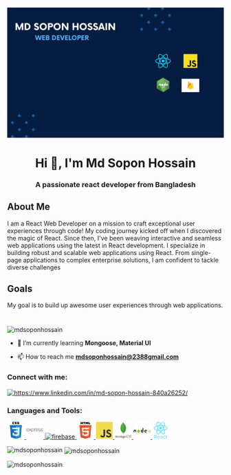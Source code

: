 ![Alt text](https://raw.githubusercontent.com/mdsoponhossain/mdsoponhossain/main/Add%20a%20heading.png)
<h1 align="center">Hi 👋, I'm Md Sopon Hossain</h1>
<h3 align="center">A passionate react developer from Bangladesh</h3>
<h2>About Me</h2>
I am a React Web Developer on a mission to craft exceptional user experiences through code!  My coding journey kicked off when I discovered the magic of React. Since then, I've been weaving interactive and seamless web applications using the latest in React development. I specialize in building robust and scalable web applications using React. From single-page applications to complex enterprise solutions, I  am confident to tackle diverse challenges
<h2>Goals</h2>
My goal is to build up awesome user experiences through web applications.
<h1></h1>


<p align="left"> <img src="https://komarev.com/ghpvc/?username=mdsoponhossain&label=Profile%20views&color=0e75b6&style=flat" alt="mdsoponhossain" /> </p>

- 🌱 I’m currently learning **Mongoose, Material UI**

- 📫 How to reach me **mdsoponhossain@2388gmail.com**

<h3 align="left">Connect with me:</h3>
<p align="left">
<a href="https://www.linkedin.com/in/md-sopon-hossain-840a26252/" target="blank"><img align="center" src="https://raw.githubusercontent.com/rahuldkjain/github-profile-readme-generator/master/src/images/icons/Social/linked-in-alt.svg" alt="https://www.linkedin.com/in/md-sopon-hossain-840a26252/" height="30" width="40" /></a>
</p>

<h3 align="left">Languages and Tools:</h3>
<p align="left"> <a href="https://www.w3schools.com/css/" target="_blank" rel="noreferrer"> <img src="https://raw.githubusercontent.com/devicons/devicon/master/icons/css3/css3-original-wordmark.svg" alt="css3" width="40" height="40"/> </a> <a href="https://expressjs.com" target="_blank" rel="noreferrer"> <img src="https://raw.githubusercontent.com/devicons/devicon/master/icons/express/express-original-wordmark.svg" alt="express" width="40" height="40"/> </a> <a href="https://firebase.google.com/" target="_blank" rel="noreferrer"> <img src="https://www.vectorlogo.zone/logos/firebase/firebase-icon.svg" alt="firebase" width="40" height="40"/> </a> <a href="https://www.w3.org/html/" target="_blank" rel="noreferrer"> <img src="https://raw.githubusercontent.com/devicons/devicon/master/icons/html5/html5-original-wordmark.svg" alt="html5" width="40" height="40"/> </a> <a href="https://developer.mozilla.org/en-US/docs/Web/JavaScript" target="_blank" rel="noreferrer"> <img src="https://raw.githubusercontent.com/devicons/devicon/master/icons/javascript/javascript-original.svg" alt="javascript" width="40" height="40"/> </a> <a href="https://www.mongodb.com/" target="_blank" rel="noreferrer"> <img src="https://raw.githubusercontent.com/devicons/devicon/master/icons/mongodb/mongodb-original-wordmark.svg" alt="mongodb" width="40" height="40"/> </a> <a href="https://nodejs.org" target="_blank" rel="noreferrer"> <img src="https://raw.githubusercontent.com/devicons/devicon/master/icons/nodejs/nodejs-original-wordmark.svg" alt="nodejs" width="40" height="40"/> </a> <a href="https://reactjs.org/" target="_blank" rel="noreferrer"> <img src="https://raw.githubusercontent.com/devicons/devicon/master/icons/react/react-original-wordmark.svg" alt="react" width="40" height="40"/> </a> </p>

<p><img align="left" src="https://github-readme-stats.vercel.app/api/top-langs?username=mdsoponhossain&show_icons=true&locale=en&layout=compact" alt="mdsoponhossain" /></p>

<p>&nbsp;<img align="center" src="https://github-readme-stats.vercel.app/api?username=mdsoponhossain&show_icons=true&locale=en" alt="mdsoponhossain" /></p>

<p><img align="center" src="https://github-readme-streak-stats.herokuapp.com/?user=mdsoponhossain&" alt="mdsoponhossain" /></p>



